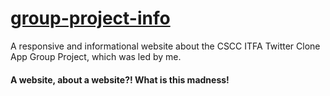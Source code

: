 # [group-project-info](https://nickballdev.com/group-project-info/)
 
A responsive and informational website about the CSCC ITFA Twitter Clone App Group Project, which was led by me. 


#### A website, about a website?! What is this madness!
